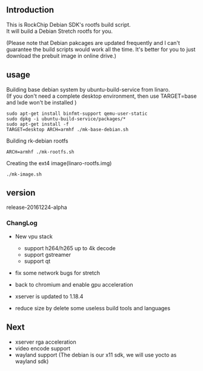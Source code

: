## Introduction
This is RockChip Debian SDK's rootfs build script.  
It will build a Debian Stretch rootfs for you. 

(Please note that Debian pakcages are updated frequently and I can't guarantee the build scripts would work all the time. It's better for you to just download the prebuit image in online drive.)

## usage
Building base debian system by ubuntu-build-service from linaro.  
(If you don't need a complete desktop environment, then use TARGET=base and lxde won't be installed )
	
	sudo apt-get install binfmt-support qemu-user-static
	sudo dpkg -i ubuntu-build-service/packages/*
	sudo apt-get install -f
	TARGET=desktop ARCH=armhf ./mk-base-debian.sh

Building rk-debian rootfs

	ARCH=armhf ./mk-rootfs.sh

Creating the ext4 image(linaro-rootfs.img)

	./mk-image.sh


## version
release-20161224-alpha

### ChangLog
* New vpu stack

	* support h264/h265 up to 4k decode  
	* support gstreamer  
	* support qt  

* fix some network bugs for stretch
* back to chromium and enable gpu acceleration
* xserver is updated to 1.18.4
* reduce size by delete some useless build tools and languages


## Next

* xserver rga acceleration
* video encode support 
* wayland support (The debian is our x11 sdk, we will use yocto as wayland sdk)

